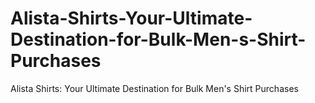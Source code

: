 # Alista-Shirts-Your-Ultimate-Destination-for-Bulk-Men-s-Shirt-Purchases
Alista Shirts: Your Ultimate Destination for Bulk Men's Shirt Purchases
